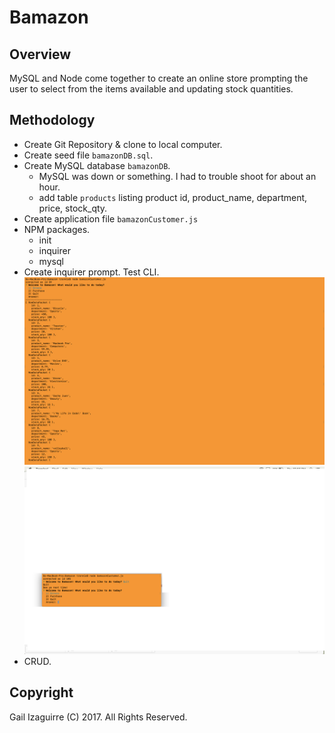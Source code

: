 # Bamazon

## Overview
MySQL and Node come together to create an online store prompting the user to select from the items available and updating stock quantities.


## Methodology
  * Create Git Repository & clone to local computer.
  * Create seed file `bamazonDB.sql`.
  * Create MySQL database `bamazonDB`.
      * MySQL was down or something.  I had to trouble shoot for about an hour.
      * add table `products` listing product id, product_name, department, price, stock_qty.
  * Create application file `bamazonCustomer.js`
  * NPM packages.
      * init
      * inquirer
      * mysql
  * Create inquirer prompt.  Test CLI.
    ![browse option](/images/CLI_browse.jpg)
    ![quit option](/images/CLI_quit.png)
  * CRUD.
















## Copyright

  Gail Izaguirre (C) 2017. All Rights Reserved.
